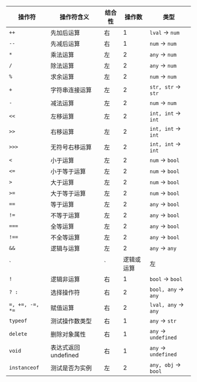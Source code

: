 | 操作符          | 操作符含义              | 结合性 | 操作数 | 类型                    |
|-----------------|-------------------------|--------|--------|-------------------------|
| `++`            | 先加后运算              | 右      | 1      | `lval` → `num`           |
| `--`            | 先减后运算              | 右      | 1      | `num` → `num`            |
| `*`             | 乘法运算                | 左      | 2      | `any` → `num`            |
| `/`             | 除法运算                | 左      | 2      | `any` → `num`            |
| `%`             | 求余运算                | 左      | 2      | `num` → `num`            |
| `+`             | 字符串连接运算          | 左      | 2      | `str, str` → `str`       |
| `-`             | 减法运算                | 左      | 2      | `num` → `num`            |
| `<<`            | 左移运算                | 左      | 2      | `int, int` → `int`       |
| `>>`            | 右移运算                | 左      | 2      | `int, int` → `int`       |
| `>>>`           | 无符号右移运算          | 左      | 2      | `int, int` → `int`       |
| `<`             | 小于运算                | 左      | 2      | `num` → `bool`           |
| `<=`            | 小于等于运算            | 左      | 2      | `num` → `bool`           |
| `>`             | 大于运算                | 左      | 2      | `num` → `bool`           |
| `>=`            | 大于等于运算            | 左      | 2      | `num` → `bool`           |
| `==`            | 等于运算                | 左      | 2      | `any` → `bool`           |
| `!=`            | 不等于运算              | 左      | 2      | `any` → `bool`           |
| `===`           | 全等运算                | 左      | 2      | `any` → `bool`           |
| `!==`           | 不全等运算              | 左      | 2      | `any` → `bool`           |
| `&&`            | 逻辑与运算              | 左      | 2      | `any` → `any`            |
| `||`            | 逻辑或运算              | 左      | 2      | `any` → `any`            |
| `!`             | 逻辑非运算              | 右      | 1      | `bool` → `bool`          |
| `? :`           | 选择操作符              | 右      | 2      | `bool, any` → `any`      |
| `=, +=, -=, *=` | 赋值运算                | 右      | 2      | `lval, any` → `any`      |
| `typeof`        | 测试操作数类型          | 右      | 1      | `any` → `str`            |
| `delete`        | 删除对象属性            | 右      | 1      | `any` → `undefined`      |
| `void`          | 表达式返回 undefined    | 右      | 1      | `any` → `undefined`      |
| `instanceof`    | 测试是否为实例          | 左      | 2      | `any, obj` → `bool`      |
